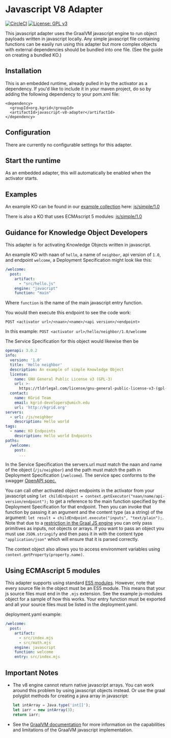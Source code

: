 # Javascript V8 Adapter
[![CircleCI](https://circleci.com/gh/kgrid/kgrid-adapter/tree/master.svg?style=shield)](https://circleci.com/gh/kgrid/kgrid-adapter/tree/master)
[![License: GPL v3](https://img.shields.io/badge/License-GPLv3-blue.svg)](https://www.gnu.org/licenses/gpl-3.0)

This javascript adapter uses the GraalVM javascript engine to run object payloads written in javascript locally.
Any simple javascript file containing functions can be easily run using this adapter but more complex objects with 
external dependencies should be bundled into one file. (See the guide on creating a bundled KO.)

## Installation

This is an embedded runtime, already pulled in by the activator
as a dependency. If you'd like to include it in your maven project,
do so by adding the following dependency to your pom.xml file:
```
<dependency>
  <groupId>org.kgrid</groupId>
  <artifactId>javascript-v8-adapter</artifactId>
</dependency>
```

## Configuration
There are currently no configurable settings for this adapter.

## Start the runtime
As an embedded adapter, this will automatically be enabled when the activator starts.

## Examples
An example KO can be found in our [example collection](https://github.com/kgrid-objects/example-collection/) here:
[js/simple/1.0](https://github.com/kgrid-objects/example-collection/releases/latest/download/js-simple-v1.0.zip)

There is also a KO that uses ECMAscript 5 modules: [js/simple/1.0](https://github.com/kgrid-objects/example-collection/releases/latest/download/js-modules-v1.0.zip)

## Guidance for Knowledge Object Developers
This adapter is for activating Knowledge Objects written in javascript.

An example KO with naan of `hello`, a name of `neighbor`, api version of `1.0`, and endpoint `welcome`,
a Deployment Specification might look like this:

```yaml
/welcome:
  post:
    artifact:
      - "src/hello.js"
    engine: "javacript"
    function: "main"
```
Where `function` is the name of the main javascript entry function.

You would then execute this endpoint to see the code work: 

`POST <activator url>/<naan>/<name>/<api version>/<endpoint>`

In this example: `POST <activator url>/hello/neighbor/1.0/welcome`

The Service Specification for this object would likewise then be

```yaml
openapi: 3.0.2
info:
  version: '1.0'
  title: 'Hello neighbor'
  description: An example of simple Knowledge Object
  license:
    name: GNU General Public License v3 (GPL-3)
    url: >-
      https://tldrlegal.com/license/gnu-general-public-license-v3-(gpl-3)#fulltext
  contact:
    name: KGrid Team
    email: kgrid-developers@umich.edu
    url: 'http://kgrid.org'
servers:
  - url: /js/neighbor
    description: Hello world
tags:
  - name: KO Endpoints
    description: Hello world Endpoints
paths:
  /welcome:
    post:
      ... 

```

In the Service Specification the servers.url must match the naan and name of the object (`/js/neighbor`) and the path must match the path in Deployment Specification (`/welcome`).
The service spec conforms to the swagger [OpenAPI spec.](https://swagger.io/specification/)

You can call other activated object endpoints in the activator from your javascript using `let childEndpoint = context.getExecutor("naan/name/api-version/endpoint");` to get a reference to the main function specified by the Deployment Specification for that endpoint. Then you can invoke that function by passing it an argument and the content type (as a string) of the argument:  `let result = childEndpoint.execute("inputs", "text/plain");`. Note that due to a [restriction in the Graal JS engine](https://github.com/oracle/graal/issues/631) you can only pass primitives as inputs, not objects or arrays. If you want to pass an object you must use `JSON.stringify` and then pass it in with the content type `"application/json"` which will ensure that it is parsed correctly.

The context object also allows you to access environment variables using `context.getProperty(property.name)`.


## Using ECMAscript 5 modules
This adapter supports using standard [ES5 modules](https://v8.dev/features/modules). However, note that every source file in the object must be an ES5 module.
This means that your js source files must end in the `.mjs` extension. See the example js-modules object for a sample of how this works.
Your entry function must be exported and all your source files must be listed in the deployment.yaml.

deployment.yaml example:
```yaml
/welcome:
  post:
    artifact:
      - src/index.mjs
      - src/math.mjs
    engine: javascript
    function: welcome
    entry: src/index.mjs
```

## Important Notes
- The v8 engine cannot return native javascript arrays. You can work around this problem by using javascript objects instead.
  Or use the graal polyglot methods for creating a java array in javascript:
    ```javascript
    let intArray = Java.type('int[]');
    let iarr = new intArray(3);
    return iarr;
    ```
  
- See the [GraalVM documentation](https://www.graalvm.org/reference-manual/js/JavaScriptCompatibility/) for more information on the capabilities and limitations of the GraalVM javascript implementation.
